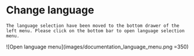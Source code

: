 # Change language

```{note}
The language selection have been moved to the bottom drawer of the left menu. Please click on the bottom bar to open language selection menu.
```

![Open language menu](images/documentation_language_menu.png =350)
